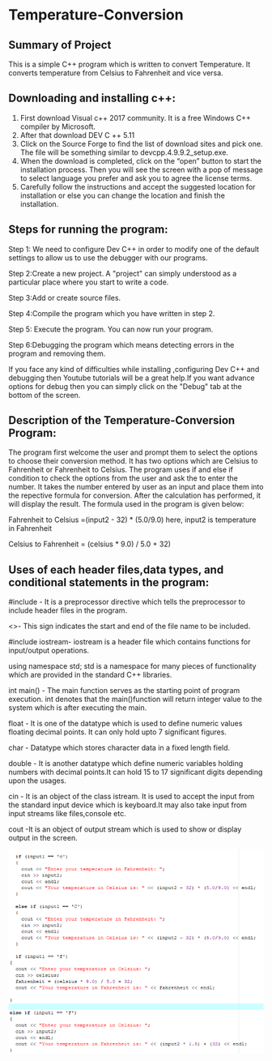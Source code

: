 # Temperature-Conversion

## Summary of Project
This is a simple C++ program which is written to convert Temperature. It converts temperature from Celsius to Fahrenheit and vice versa.

## Downloading and installing c++:
1.	First download Visual c++ 2017 community. It is a free Windows C++ compiler by Microsoft.
2.	After that download DEV C ++ 5.11
3.	Click on the Source Forge to find the list of download sites and pick one. The file will be something similar to devcpp.4.9.9.2_setup.exe.
4.	When the download is completed, click on the “open” button to start the installation process. Then you will see the screen with a pop of message to select language you prefer and ask you to agree the license terms. 
5.	Carefully follow the instructions and accept the suggested location for installation or else you can change the location and finish the installation.

## Steps for running the program:
Step 1: We need to configure Dev C++ in order to modify one of the default settings to allow us to use the debugger with our programs.

Step 2:Create a new project. A "project" can simply understood as a particular place where you start to write a code.

Step 3:Add or create source files.

Step 4:Compile the program which you have written in step 2.

Step 5: Execute the program. You can now run your program. 

Step 6:Debugging the program which means detecting errors in the program and removing them.

If you face any kind of difficulties while installing ,configuring Dev C++ and debugging then Youtube tutorials will be a great help.If you want advance options for debug then you can simply click on the "Debug" tab at the bottom of the screen.

## Description of the Temperature-Conversion Program:
The program first welcome the user and prompt them to select the options to choose their conversion method. It has two options which are Celsius to Fahrenheit or Fahrenheit to Celsius. The program uses if and else if condition to check the options from the user and ask the to enter the number. It takes the number entered by user as an input and place them into the repective formula for conversion. After the calculation has performed, it will display the result. The formula used in the program is given below:

Fahrenheit to Celsius =(input2 - 32) * (5.0/9.0) here, input2 is temperature in Fahrenheit

Celsius to Fahrenheit = (celsius * 9.0) / 5.0 + 32)

## Uses of each header files,data types, and conditional statements in the program:
#include - It is a preprocessor directive which tells the preprocessor to include header files in the program.

<>- This sign indicates the start and end of the file name to be included.

#include iostream- iostream is a header file which contains functions for input/output operations.

using namespace std; std is a namespace for many pieces of functionality which are provided in the standard C++ libraries. 

int main() - The main function serves as the starting point of program execution. int denotes that the main()function will return integer value to the system which is after executing the main.

float - It is one of the datatype which is used to define numeric values floating decimal points. It can only hold upto 7 significant figures.

char - Datatype which stores character data in a fixed length field.

double - It is another datatype which define numeric variables holding numbers with decimal points.It can hold 15 to 17 significant digits depending upon the usages.

cin - It is an object of the class istream. It is used to accept the input from the standard input device which is keyboard.It may also take input from input streams like files,console etc.

cout -It is an object of output stream which is used to show or display output in the screen. 

![](https://github.com/Santoshi-Giri/Temperature-Conversion/blob/main/Capture1.PNG)













